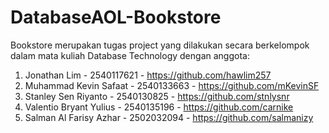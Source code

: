 # DatabaseAOL-Bookstore
Bookstore merupakan tugas project yang dilakukan secara berkelompok dalam mata kuliah Database Technology dengan anggota:

1) Jonathan Lim - 2540117621 - https://github.com/hawlim257
2) Muhammad Kevin Safaat - 2540133663 - https://github.com/mKevinSF
3) Stanley Sen Riyanto - 2540130825 - https://github.com/stnlysnr
4) Valentio Bryant Yulius - 2540135196 - https://github.com/carnike
5) Salman Al Farisy Azhar - 2502032094 - https://github.com/salmanizy
